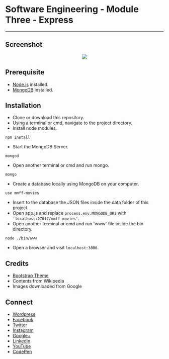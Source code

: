 # Software Engineering - Module Three - Express
---

## Screenshot
<p align="center">
  <img src="https://raw.githubusercontent.com/jovanidash21/coen3463-m3t6/master/screenshot.png">
</p>

## Prerequisite
* [Node.js](https://nodejs.org/en/) installed.
* [MongoDB](https://www.mongodb.com/) installed.

## Installation
* Clone or download this repository.
* Using a terminal or cmd, navigate to the project directory.
* Install node modules.
```
npm install
```
* Start the MongoDB Server.
```
mongod
``` 
* Open another terminal or cmd and run mongo.
```
mongo
``` 
* Create a database locally using MongoDB on your computer.
```
use mmff-movies
``` 
* Insert to the database the JSON files inside the data folder of this project.
* Open app.js and replace ```process.env.MONGODB_URI``` with ```'localhost:27017/mmff-movies'```.
* Open another terminal or cmd and run 'www' file inside the bin directory.
```
node ./bin/www
```
* Open a browser and visit ```localhost:3000```.

## Credits
- [Bootstrap Theme](https://github.com/tui2tone/flat-admin-bootstrap-templates/releases/tag/v2.1.2)
- Contents from Wikipedia
- Images downloaded from Google

## Connect
- [Wordpress](https://jovaniwarguez.wordpress.com/)
- [Facebook](https://facebook.com/jovani.cadornawarguez)
- [Twitter](https://twitter.com/jovanidash21)
- [Instagram](https://www.instagram.com/jovanidash21/)
- [Google+](https://plus.google.com/u/0/104385173780051504413)
- [LinkedIn](https://www.linkedin.com/in/jovani-warguez-827a8a11b?trk=nav_responsive_tab_profile_pic)
- [YouTube](https://www.youtube.com/channel/UCNiVxhbJ6Ku9keIjkQX3RRQ)
- [CodePen](http://codepen.io/jovanidash21/)
